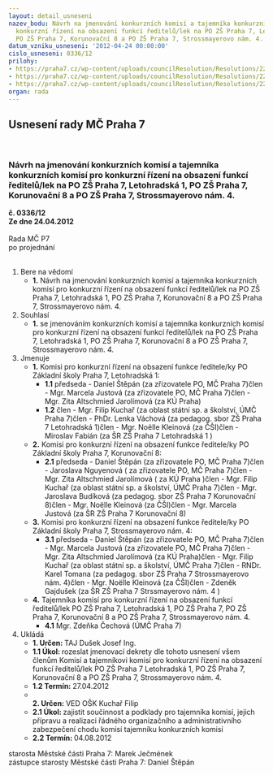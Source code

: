 ```yaml
---
layout: detail_usneseni
nazev_bodu: Návrh na jmenování konkurzních komisí a tajemníka konkurzních komisí pro
  konkurzní řízení na obsazení funkcí ředitelů/lek na PO ZŠ Praha 7, Letohradská 1,
  PO ZŠ Praha 7, Korunovační 8 a PO ZŠ Praha 7, Strossmayerovo nám. 4.
datum_vzniku_usneseni: '2012-04-24 00:00:00'
cislo_usneseni: 0336/12
prilohy:
- https://praha7.cz/wp-content/uploads/councilResolution/Resolutions/22854/24-12-harmonogram_na_konkurzn%c3%ad_%c5%99%c3%adzen%c3%ad_z%c5%a1_2012.xls
- https://praha7.cz/wp-content/uploads/councilResolution/Resolutions/22854/24-12-vyhl%c3%a1%c5%a1ka_54.2005.pdf
- https://praha7.cz/wp-content/uploads/councilResolution/Resolutions/22854/24-12-usnesen%c3%ad_rm%c4%8d_0135.12r.doc
organ: rada
---
```

<div id="ucUsn_pList" class="usn">
	<span><h2>Usnesení rady MČ Praha 7 </h2>
<br></span><div class="standBody">
<span><h3>Návrh na jmenování konkurzních komisí a tajemníka konkurzních komisí pro konkurzní řízení na obsazení funkcí ředitelů/lek na PO ZŠ Praha 7, Letohradská 1, PO ZŠ Praha 7, Korunovační 8 a PO ZŠ Praha 7, Strossmayerovo nám. 4.</h3></span><div class="center">
		<strong>č. 0336/12</strong><br>
	</div>
<div class="center">
		<strong>Ze dne 24.04.2012</strong><br><br>
	</div>Rada MČ P7<br> po projednání<br><br><ol>
<li>Bere na vědomí<ul><li>
<strong>1.</strong> Návrh na jmenování konkurzních komisí a tajemníka konkurzních komisí pro konkurzní řízení na obsazení funkcí ředitelů/lek na PO ZŠ Praha 7, Letohradská 1, PO ZŠ Praha 7, Korunovační 8 a PO ZŠ Praha 7, Strossmayerovo nám. 4.</li></ul>
</li>
<li>Souhlasí<ul><li>
<strong>1.</strong> se jmenováním konkurzních komisí a tajemníka konkurzních komisí pro konkurzní řízení na obsazení funkcí ředitelů/lek na PO ZŠ Praha 7, Letohradská 1, PO ZŠ Praha 7, Korunovační 8 a PO ZŠ Praha 7, Strossmayerovo nám. 4. </li></ul>
</li>
<li>Jmenuje<ul>
<li>
<strong>1.</strong> Komisi pro konkurzní řízení na obsazení funkce ředitele/ky PO Základní školy Praha 7, Letohradská 1:<ul>
<li>
<strong>1.1</strong> předseda - Daniel Štěpán (za zřizovatele PO, MČ Praha 7)člen -  Mgr. Marcela Justová (za zřizovatele PO, MČ Praha 7)člen - Mgr. Zita Altschmied Jarolímová (za KÚ Praha)</li>
<li>
<strong>1.2</strong> člen - Mgr. Filip Kuchař (za oblast státní sp. a školství, ÚMČ Praha 7)člen - PhDr. Lenka Váchová (za pedagog. sbor ZŠ Praha 7 Letohradská 1)člen - Mgr. Noëlle Kleinová (za ČŠI)člen - Miroslav Fabián (za ŠR ZŠ Praha 7 Letohradská 1 )</li>
</ul>
</li>
<li>
<strong>2.</strong> Komisi pro konkurzní řízení na obsazení funkce ředitele/ky PO Základní školy Praha 7, Korunovační 8:<ul><li>
<strong>2.1</strong> předseda - Daniel Štěpán (za zřizovatele PO, MČ Praha 7)člen -  Jaroslava Nguyenová ( za zřizovatele PO, MČ Praha 7)člen - Mgr. Zita Altschmied Jarolímová ( za KÚ Praha )člen - Mgr. Filip Kuchař (za oblast státní sp. a školství, ÚMČ Praha 7)člen - Mgr. Jaroslava Budíková (za pedagog. sbor ZŠ Praha 7 Korunovační 8)člen - Mgr. Noëlle Kleinová (za ČŠI)člen - Mgr. Marcela Justová (za ŠR ZŠ Praha 7 Korunovační 8) </li></ul>
</li>
<li>
<strong>3.</strong> Komisi pro konkurzní řízení na obsazení funkce ředitele/ky PO Základní školy Praha 7, Strossmayerovo nám. 4:<ul><li>
<strong>3.1</strong> předseda - Daniel Štěpán (za zřizovatele PO, MČ Praha 7)člen -  Mgr. Marcela Justová (za zřizovatele PO, MČ Praha 7)člen - Mgr. Zita Altschmied Jarolímová (za KÚ Praha)člen - Mgr. Filip Kuchař (za oblast státní sp. a školství, ÚMČ Praha 7)člen - RNDr. Karel Tomana (za pedagog. sbor ZŠ Praha 7 Strossmayerovo nám. 4)člen - Mgr. Noëlle Kleinová (za ČŠI)člen - Zdeněk Gajdušek (za ŠR ZŠ Praha 7 Strssmayerovo nám. 4 )</li></ul>
</li>
<li>
<strong>4.</strong> Tajemníka komisí pro konkurzní řízení na obsazení funkcí ředitelů/lek PO ZŠ Praha 7, Letohradská 1, PO ZŠ Praha 7, PO ZŠ Praha 7, Korunovační 8 a PO ZŠ Praha 7, Strossmayerovo nám. 4.  <ul><li>
<strong>4.1</strong> Mgr. Zdeňka Čechová (ÚMČ Praha 7)         </li></ul>
</li>
</ul>
</li>
<li>Ukládá<ul>
<li>
<strong>1. Určen: </strong>TAJ Dušek Josef Ing.</li>
<li>
<strong>1.1 Úkol: </strong>rozeslat jmenovací dekrety dle tohoto usnesení všem členům Komisí a tajemníkovi komisí pro konkurzní řízení na obsazení funkcí ředitelů/lek PO ZŠ Praha 7 Letohradská 1, PO ZŠ Praha 7, Korunovační 8 a PO ZŠ Praha 7, Strossmayerovo nám. 4. </li>
<li>
<strong>1.2 Termín: </strong>27.04.2012</li>
<li>
<strong><br>2. Určen: </strong>VED OŠK Kuchař Filip</li>
<li>
<strong>2.1 Úkol: </strong>zajistit součinnost a podklady pro tajemníka komisí, jejich přípravu a realizaci řádného organizačního a administrativního zabezpečení chodu komisí tajemníku konkurzních komisí</li>
<li>
<strong>2.2 Termín: </strong>04.08.2012</li>
</ul>
</li>
</ol>starosta Městské části Praha 7: Marek Ječmének<br>zástupce starosty Městské části Praha 7: Daniel Štěpán 
</div>
</div>
